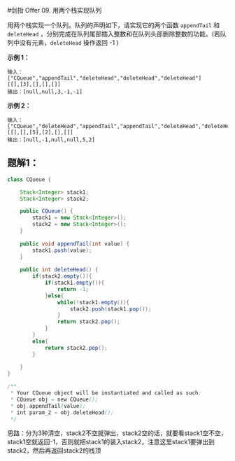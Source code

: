 #剑指 Offer 09. 用两个栈实现队列

用两个栈实现一个队列。队列的声明如下，请实现它的两个函数 `appendTail` 和 `deleteHead` ，分别完成在队列尾部插入整数和在队列头部删除整数的功能。(若队列中没有元素，`deleteHead` 操作返回 -1 )

 

**示例 1：**

```
输入：
["CQueue","appendTail","deleteHead","deleteHead","deleteHead"]
[[],[3],[],[],[]]
输出：[null,null,3,-1,-1]
```

**示例 2：**

```
输入：
["CQueue","deleteHead","appendTail","appendTail","deleteHead","deleteHead"]
[[],[],[5],[2],[],[]]
输出：[null,-1,null,null,5,2]
```

## 题解1：

```java
class CQueue {

    Stack<Integer> stack1;
    Stack<Integer> stack2;

    public CQueue() {
        stack1 = new Stack<Integer>();
        stack2 = new Stack<Integer>();
    }
    
    public void appendTail(int value) {
        stack1.push(value);
    }
    
    public int deleteHead() {
        if(stack2.empty()){
            if(stack1.empty()){
                return -1;
            }else{
                while(!stack1.empty()){
                    stack2.push(stack1.pop());
                }
                return stack2.pop();
            } 
        }
        else{
            return stack2.pop();
        }
        
    }
}

/**
 * Your CQueue object will be instantiated and called as such:
 * CQueue obj = new CQueue();
 * obj.appendTail(value);
 * int param_2 = obj.deleteHead();
 */
```

思路：分为3种清空，stack2不空就弹出，stack2空的话，就要看stack1空不空，stack1空就返回-1，否则就把stack1的装入stack2，注意这里stack1要弹出到stack2，然后再返回stack2的栈顶

